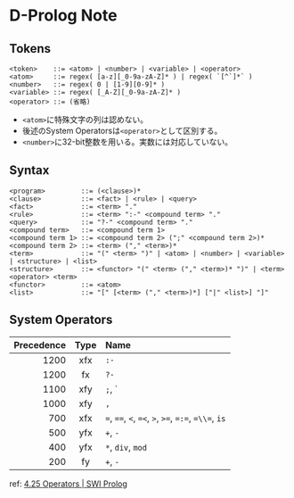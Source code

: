 # D-Prolog Note

## Tokens

```
<token>    ::= <atom> | <number> | <variable> | <operator>
<atom>     ::= regex( [a-z][_0-9a-zA-Z]* ) | regex( `[^`]*` )
<number>   ::= regex( 0 | [1-9][0-9]* )
<variable> ::= regex( [_A-Z][_0-9a-zA-Z]* )
<operator> ::= (省略)
```

- `<atom>`に特殊文字の列は認めない。
- 後述のSystem Operatorsは`<operator>`として区別する。
- `<number>`に32-bit整数を用いる。実数には対応していない。

## Syntax

```
<program>         ::= (<clause>)*
<clause>          ::= <fact> | <rule> | <query>
<fact>            ::= <term> "."
<rule>            ::= <term> ":-" <compound term> "."
<query>           ::= "?-" <compound term> "."
<compound term>   ::= <compound term 1>
<compound term 1> ::= <compound term 2> (";" <compound term 2>)*
<compound term 2> ::= <term> ("," <term>)*
<term>            ::= "(" <term> ")" | <atom> | <number> | <variable> | <structure> | <list>
<structure>       ::= <functor> "(" <term> ("," <term>)* ")" | <term> <operator> <term>
<functor>         ::= <atom>
<list>            ::= "[" [<term> ("," <term>)*] ["|" <list>] "]"
```

## System Operators

| Precedence | Type | Name |
| ---------: | :--: | :--- |
| 1200 | xfx | `:-` |
| 1200 | fx | `?-` |
| 1100 | xfy | `;`, `|` |
| 1000 | xfy | `,` |
| 700 | xfx | `=`, `==`, `<`, `=<`, `>`, `>=`, `=:=`, `=\\=`, `is` |
| 500 | yfx | `+`, `-` |
| 400 | yfx | `*`, `div`, `mod` |
| 200 | fy | `+`, `-` |

ref: [4.25 Operators | SWI Prolog](http://www.swi-prolog.org/pldoc/man?section=operators)
